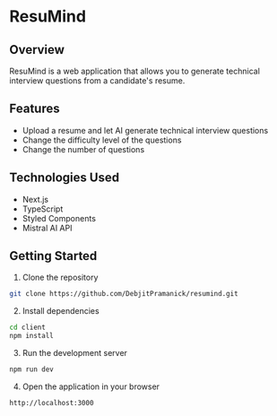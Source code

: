 # ResuMind

## Overview

ResuMind is a web application that allows you to generate technical interview questions from a candidate's resume.

## Features

- Upload a resume and let AI generate technical interview questions
- Change the difficulty level of the questions
- Change the number of questions

## Technologies Used

- Next.js
- TypeScript
- Styled Components
- Mistral AI API

## Getting Started

1. Clone the repository

```bash
git clone https://github.com/DebjitPramanick/resumind.git
```

2. Install dependencies

```bash
cd client
npm install
```

3. Run the development server

```bash
npm run dev
```

4. Open the application in your browser

```bash
http://localhost:3000
```

